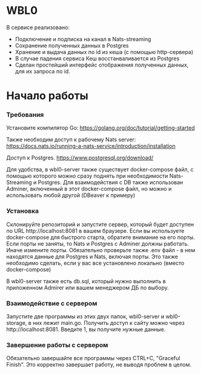 # WBL0
В сервисе реализовано:

* Подключение и подписка на канал в Nats-streaming
* Сохранение полученных данных в Postgres
* Хранение и выдача данных по id из кеша (с помощью http-сервера)
* В случае падения сервиса Кеш восстанваливается из Postgres
* Сделан простейший интерфейс отображения полученных данных, для их запроса по id.

# Начало работы

### Требования
Установите компилятор Go: https://golang.org/doc/tutorial/getting-started

Также необходим доступ к рабочему Nats server: https://docs.nats.io/running-a-nats-service/introduction/installation

Доступ к Postgres. https://www.postgresql.org/download/

Для удобства, в wbl0-server также существует docker-compose файл, с помощью которого можно сразу поднять при необходимости Nats-Streaming и Postgres. Для взаимодействия с DB также использован Adminer, включенный в этот docker-compose файл, но можно и использовать любой другой (DBeaver к примеру)

### Установка
Склонируйте репозиторий и запустите сервер, который будет доступен по URL http://localhost:8081 в вашем браузере. Если вы используете docker-compose для быстрого старта, обратите внимание на его порты. Если порты не заняты, то Nats и Postgres с Adminer должны работать. Иначе измените порты. Обязательно проверьте также .env файл - в нем находятся данные для Postgres и Nats, включая порты. Это также необходимо сделать, если у вас все установлено локально (вместо docker-compose)

В wbl0-server также есть db.sql, который нужно выполнить в приложенном Admirer или вашем менеджером ДБ по выбору.

### Взаимодействие с сервером

Запустите две программы из этих двух папок, wbl0-server и wbl0-storage, в них лежит main.go. Получить доступ к сайту можно через http://localhost:8081. Введите 1, вы получите нужные данные.


### Завершение работы с сервером
Обязательно завершайте все программы через CTRL+C, "Graceful Finish". Это корректно завершает работу, не выводя проблем в целом.
